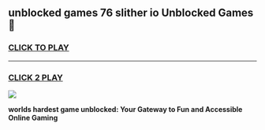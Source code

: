 
## unblocked games 76 slither io Unblocked Games👋
<h3>
<a href="https://premium.freeplayer.one?title=unblocked_games_76_slither_io&ref=16F">CLICK TO PLAY</a></h3>
<hr>

<h3>
<a href="https://premium.freeplayer.one?title=unblocked_games_76_slither_io&ref=16F">CLICK 2 PLAY</a>
  
</h3>

<a href="https://premium.freeplayer.one?title=unblocked_games_76_slither_io&ref=16F/"><img src="https://clearcache.store/games.png"></a>


**worlds hardest game unblocked: Your Gateway to Fun and Accessible Online Gaming**
